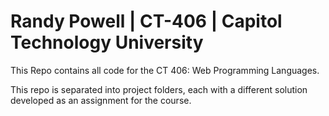 # Randy Powell | CT-406 | Capitol Technology University
This Repo contains all code for the CT 406: Web Programming Languages.

This repo is separated into project folders, each with a different solution developed as an assignment for the course.

